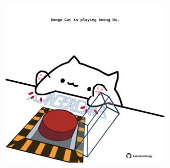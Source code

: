 <!-- built at 26/05/2021, 15:07:18 UTC -->
<p align="center">
  <img width="500" height="500" src="./ReadmeImage.svg">
</p>
